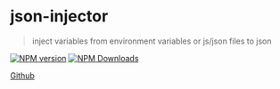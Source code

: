 # json-injector
> inject variables from environment variables or js/json files to json

[![NPM version][npm-image]][npm-url]
[![NPM Downloads][downloads-image]][npm-url]

[Github](https://github.com/kimxogus/json-injector)

[npm-image]: https://img.shields.io/npm/v/json-injector.svg?style=flat-square
[npm-url]: https://www.npmjs.com/package/json-injector
[downloads-image]: https://img.shields.io/npm/dm/json-injector.svg
